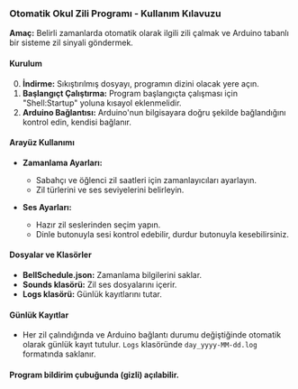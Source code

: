 ### Otomatik Okul Zili Programı - Kullanım Kılavuzu

**Amaç:** Belirli zamanlarda otomatik olarak ilgili zili çalmak ve Arduino tabanlı bir sisteme zil sinyali göndermek.

#### Kurulum
0. **İndirme:** Sıkıştırılmış dosyayı, programın dizini olacak yere açın.
1. **Başlangıçt Çalıştırma:** Program başlangıçta çalışması için "Shell:Startup" yoluna kısayol eklenmelidir.
2. **Arduino Bağlantısı:** Arduino'nun bilgisayara doğru şekilde bağlandığını kontrol edin, kendisi bağlanır.

#### Arayüz Kullanımı
- **Zamanlama Ayarları:**
  - Sabahçı ve öğlenci zil saatleri için zamanlayıcıları ayarlayın.
  - Zil türlerini ve ses seviyelerini belirleyin.
  
- **Ses Ayarları:**
  - Hazır zil seslerinden seçim yapın.
  - Dinle butonuyla sesi kontrol edebilir, durdur butonuyla kesebilirsiniz.
  
#### Dosyalar ve Klasörler
- **BellSchedule.json:** Zamanlama bilgilerini saklar.
- **Sounds klasörü:** Zil ses dosyalarını içerir.
- **Logs klasörü:** Günlük kayıtlarını tutar.

#### Günlük Kayıtlar
- Her zil çalındığında ve Arduino bağlantı durumu değiştiğinde otomatik olarak günlük kayıt tutulur. ```Logs``` klasöründe ```day_yyyy-MM-dd.log``` formatında saklanır.

#### Program bildirim çubuğunda (gizli) açılabilir.
